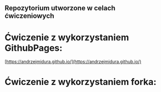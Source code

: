 ## Repozytorium utworzone w celach ćwiczeniowych
# Ćwiczenie z wykorzystaniem GithubPages:

[https://andrzejmidura.github.io/](https://andrzejmidura.github.io/)

# Ćwiczenie z wykorzystaniem forka:

